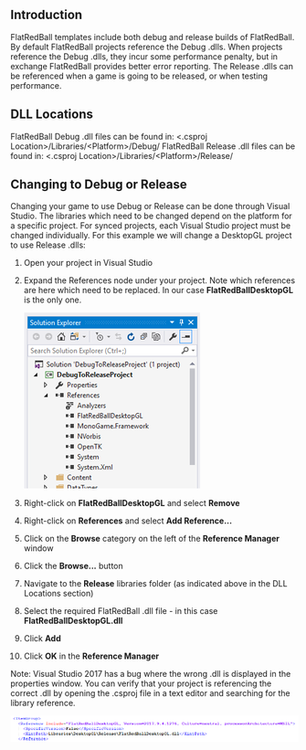 ## Introduction

FlatRedBall templates include both debug and release builds of FlatRedBall. By default FlatRedBall projects reference the Debug .dlls. When projects reference the Debug .dlls, they incur some performance penalty, but in exchange FlatRedBall provides better error reporting. The Release .dlls can be referenced when a game is going to be released, or when testing performance.

## DLL Locations

FlatRedBall Debug .dll files can be found in: \<.csproj Location\>/Libraries/\<Platform\>/Debug/ FlatRedBall Release .dll files can be found in: \<.csproj Location\>/Libraries/\<Platform\>/Release/

## Changing to Debug or Release

Changing your game to use Debug or Release can be done through Visual Studio. The libraries which need to be changed depend on the platform for a specific project. For synced projects, each Visual Studio project must be changed individually. For this example we will change a DesktopGL project to use Release .dlls:

1.  Open your project in Visual Studio

2.  Expand the References node under your project. Note which references are here which need to be replaced. In our case **FlatRedBallDesktopGL** is the only one.

    ![](/media/2017-09-img_59b14b2d216f1.png)

3.  Right-click on **FlatRedBallDesktopGL** and select **Remove**

4.  Right-click on **References** and select **Add Reference...**

5.  Click on the **Browse** category on the left of the **Reference Manager** window

6.  Click the **Browse...** button

7.  Navigate to the **Release** libraries folder (as indicated above in the DLL Locations section)

8.  Select the required FlatRedBall .dll file - in this case **FlatRedBallDesktopGL.dll**

9.  Click **Add**

10. Click **OK** in the **Reference Manager**

Note: Visual Studio 2017 has a bug where the wrong .dll is displayed in the properties window. You can verify that your project is referencing the correct .dll by opening the .csproj file in a text editor and searching for the library reference.

![](/media/2017-09-img_59b152226a138.png)
